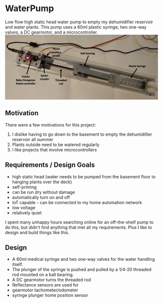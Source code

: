 # WaterPump
Low flow high static head water pump to empty my dehumidifier reservoir and water plants.
This pump uses a 60ml plastic syringe, two one-way valves, a DC gearmotor, and a microcontroller.
![Water Pump](/images/WaterPumpFigure.png)
 
## Motivation
There were a few motivations for this project:
1. I dislike having to go down to the basement to empty the dehumidifier reservoir all summer
2. Plants outside need to be watered regularly
3. I like projects that involve microcontrollers

## Requirements / Design Goals
* high static head (water needs to be pumped from the basement floor to hanging plants over the deck)
* self-priming
* can be run dry without damage
* automatically turn on and off
* IoT capable - can be connected to my home automation network
* low voltage
* relatively quiet

I spent many unhappy hours searching online for an off-the-shelf pump to do this, but didn't find anything that met all my requirements. Plus I like to design and build things like this.

## Design
* A 60ml medical syringe and two one-way valves for the water handling itself.
* The plunger of the syringe is pushed and pulled by a 1/4-20 threaded rod mounted on a ball bearing.
* A DC gearmotor turns the threaded rod
* Reflectance sensors are used for
 * gearmotor tachometer/odometer
 * syringe plunger home position sensor
